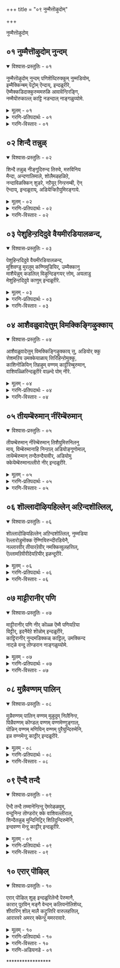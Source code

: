 +++
title = "०९ नुम्मैत्तॊऴुदोम्"

+++

नुम्मैत्तॊऴुदोम्


## ०१ नुम्मैत्तॊऴुदोम् नुन्दम्

<details open><summary>विश्वास-प्रस्तुतिः - ०१</summary>

नुम्मैत्तॊऴुदोम् नुन्दम् पणिशॆय्दिरुक्कूम् नुम्मडियोम्,  
इम्मैक्किन्बम् पॆट्रोम् ऎन्दाय्, इन्दळूरीरे,  
ऎम्मैक्कडिदाक्कुरुममरुळि आवावॆन्ऱिरङ्गि,  
नम्मैयॊरुकाल्ल् काट्टि नडन्दाल् नाङ्गळुय्योमे.
</details>

<details><summary>मूलम् - ०१</summary>

नुम्मैत्तॊऴुदोम् नुन्दम् पणिशॆय्दिरुक्कूम् नुम्मडियोम्,  
इम्मैक्किन्बम् पॆट्रोम् ऎन्दाय्, इन्दळूरीरे,  
ऎम्मैक्कडिदाक्कुरुममरुळि आवावॆन्ऱिरङ्गि,  
नम्मैयॊरुकाल्ल् काट्टि नडन्दाल् नाङ्गळुय्योमे.
</details>

<details><summary>गरणि-प्रतिपदार्थः - ०१</summary>

नुम्मै = निन्नन्नु, तॊऴुदोम् = पूजिसिदॆवु, नुम् तम् = निन्न, पणि शॆय्दु = सेवॆमाडिकॊण्डु, इरुक्कूम् = इरुव, नुम् अडियोम् = निन्न दासरु \(पाद सेवकरु\), इमैक्कु = ई जन्मदल्लि, इन् बम् = आनन्दवन्नु, पॆट्रोम् = पडॆदिद्देवॆ, ऎन्दाय् = आनन्दवन्नु, पॆट्रोम् = पडॆदिद्देवॆ, ऎन्दाय् = नम्म स्वामिये, इन्दळूरीरे = तिरुविन्दळूरीनल्लि नॆलसिरुववने, ऎम्मै = नम्मन्नु, कडिदु आ = बेगनॆ, करुमम् = सेवॆयकार्यवन्नु, अरुळि = कृपॆमाडि, आ ऎन्ऱु = अय्यो, अय्यो ऎन्दु, इरङ्गि = करुणिसि, नम्मै = नमगॆ, ऒरु काल् = ऒन्दु सल, काट्टि = काणिसिकॊण्डु, नडन्दाल् = सुळिदाडिदरॆ, नाङ्गळ् = नावु, उय्योमे = अभ्युदयगॊळ्ळुवॆवल्ल. 
</details>

<details><summary>गरणि-विस्तारः - ०१</summary>

निन्नन्नु \(निम्मन्नु\) पूजिसिदॆवु. निन्न \(निम्म\) सेवॆ माडिकॊण्डिरुव निन्न \(निम्म\) दासर पाद सेवकरु नावु. ई जन्मदल्लि आनन्दवन्नु पडॆदिद्देवॆ. नम्म स्वामिये, तिरुविन्दळूरिनल्लि नॆलसिरुववने, अय्यो अय्यो ऎन्दु नम्मन्नु करुणिसि, बेगनॆ नमगॆ सेवाकार्यवन्नु कृपॆमाडि, नमगॆ ऒन्दु सल काणिसिकॊण्डु सुळिदाडिदरॆ, नावु ऊर्जितगॊळ्ळुवॆवल्ल\! 

ई तिरुमॊऴियल्लि आळ्वाररु तिरुवन्दळूरु क्षेत्रदल्लि नॆलसिरुव भगवन्तनन्नु कुरितु हाडुत्तारॆ. अवरु अर्चामूर्तिय मुन्दॆ निन्तु अङ्गलाचि बेडुत्तारॆ. स्वामी, नावु निन्न पादसेवकरु. निन्न सेवाकार्यदल्लिये तॊडगिरुववरु. निन्नन्नु नावु पूजिसिद्दर परिणामवागि नमगॆ ई जन्मदल्लि आनन्दवु लभिसिदॆ. इदरिन्द नम्म मनस्सिगॆ शान्तियिल्ल. नमगॆ हुट्टु-सावुगळिवॆ. अवुगळिन्द दुःखसङ्कटगळिवॆ. तॊळलाटविदॆ. ई पुनर्जन्मद काटदिन्द नावु हेगादरू तप्पिसिकॊळ्ळलेबेकु. आद्दरिन्दले, नावु निन्नन्नु आश्रयिसिद्देवॆ. स्वामी, तिरुविन्दळूरिनल्लि नॆलसिरुववने, ई नम्म सङ्कटवन्नरितु नम्मल्लि कनिकरिसु. निन्न निजवाद रूपवन्नु ऒन्दु सल नमगॆ तोरिसु. नम्म कण्णमुन्दॆ स्वल्प सुळिदाडु. पुनर्जन्मवन्नुदाटुव हागॆ नमगॆ यावुदादरॊन्दु सेवाकार्यवन्नु कृपॆनीडु. अदन्ने हिडिदु, सेवॆ माडुत्ता, नम्म जन्मवन्नु सार्थकगॊळिसिकॊळ्ळुत्तेवॆ.
</details>


## ०२ शिन्दै तन्नुळ्

<details open><summary>विश्वास-प्रस्तुतिः - ०२</summary>

शिन्दै तन्नुळ् नीङ्गूदिरुन्द तिरुवे, मरुविनिय  
मैन्दा, अन्दणालिमाले, शोलैमऴहळिऱे,  
नन्दाविळक्किन् शुडरे, नऱैयूर् निन्ऱनम्बी, ऎन्  
ऎन्दाय्, इन्दळूराय्, अडियेऱ्किऱैयुमिरङ्गाये.
</details>

<details><summary>मूलम् - ०२</summary>

शिन्दै तन्नुळ् नीङ्गूदिरुन्द तिरुवे, मरुविनिय  
मैन्दा, अन्दणालिमाले, शोलैमऴहळिऱे,  
नन्दाविळक्किन् शुडरे, नऱैयूर् निन्ऱनम्बी, ऎन्  
ऎन्दाय्, इन्दळूराय्, अडियेऱ्किऱैयुमिरङ्गाये.
</details>

<details><summary>गरणि-प्रतिपदार्थः - ०२</summary>

शिन्दै तन्नुळ् = चिन्तनॆयल्लि, नीङ्गादु इरुन्द = अगलदॆ इरुव, तिरुवे = सम्पत्ते, मरुव = अनुभविसुवुदक्कॆ, इनिय = मधुरवाद \(रुचिकरवाद\), मैन्दा = नित्ययौवन सुन्दरने, अम् = अन्दवाद, तण् = तम्पाद, आलि = तिरुवालिनगरद, माले = सर्वेश्वरने, शोलै = तोपुगळल्लि, मऴ = बॆळॆद, कळिऱे = सलगने, नन्दा विळक्किन् = नन्दादीपद, शुडरे = ज्योतिये, नऱैयूर् = नन्दादीपद, शुडरे = ज्योतिये, नऱैयूर् निन्ऱ = तिरुनरैयूरिनल्लिरुव, नम्बी = परिपूर्णने, ऎन् ऎन् दाय् = नन्न स्वामिये, इन्दळुराय् = तिरुविन्दळुरिनल्लि नॆलसिरुववने, अडियेऱ् कु = पादसेवकनिगॆ, इऱैयुम् = स्वल्पवादरू, इरङ्गूये = कृपॆदोरलारॆया? 
</details>

<details><summary>गरणि-विस्तारः - ०२</summary>

चिन्तनॆयल्लि अगलदॆ इरुव सम्पत्ते, अनुभविसुवुदक्कॆ अन्दवाद तम्पाद तिरुवालिनगरद सर्वेश्वरने, तोपुगळल्लि बॆळॆद सलगने, नन्दादीपद ज्योतिये, तिरुनरैयूरिनल्लिरुव परिपूर्णने, तिरुविन्दळूरिनल्लि नॆलसिरुववने, नन्न स्वामिये, पादसेवकनिगॆ स्वल्पवादरू कृपॆदोरलारॆया? 

आळ्वाररु अङ्गलाचि बेडुत्तारॆ- स्वामी, नीने ननगॆ सर्वसम्पत्तु. मनुष्यनु तन्न सम्पत्तन्नु कुरितु यावागलू चिन्तिसुत्तिरुव हागॆ, नीनु नन्न चिन्तनॆयल्लि ऎडॆबिडदॆ तुम्बिकॊण्डिद्दी. नन्न अन्तरङ्गदिन्दलागलि, नन्न योचनॆयिन्दलागलि, नीनु क्षणकालवू नन्नन्नगलि बेरॆयागुवुदिल्ल. हीगॆ नन्नल्लिये इरुव निन्नन्नु कुरितु चिन्तिसुवुदागलि, मातिनिन्द हेळुवुदागलि, हॊगळिहाडुवुदागलि ननगॆ बहळ इनिदादद्दु. नीनु सर्वेश्वरनु. सर्वस्वतन्त्रनु. परिपूर्णनु. कृपामयनु. ऎन्दॆन्दिगू नन्ददे इरुव ज्योतिस्वरूपनु. तिरुवालिनगरदल्लि, तिरुनरैयूरिनल्लि, तिरुविन्दळूरिनल्लि, इन्नू इतर ऎल्ला क्षेत्रगळल्लि नॆलसि, भक्तरन्नु अनुग्रहिसुव स्वामिये नीनु. ई दीननाद पादसेवकन मेलॆ स्वल्पवादरू कृपॆदोरॆया?
</details>


## ०३ पेशुहिन्ऱदिदुवे वैयमीरडियालळन्द,

<details open><summary>विश्वास-प्रस्तुतिः - ०३</summary>

पेशुहिन्ऱदिदुवे वैयमीरडियालळन्द,  
मूशिवण्डु मुरलुम् कण्णिमुडियिर्, उम्मैक्कानु  
माशैयॆन्नुम् कडलिल् विऴुन्दिङ्गयर् त्तोम्, अयलाडु  
मेशुहिन्ऱदिदुवे काणुम् इन्दळूरीरे.
</details>

<details><summary>मूलम् - ०३</summary>

पेशुहिन्ऱदिदुवे वैयमीरडियालळन्द,  
मूशिवण्डु मुरलुम् कण्णिमुडियिर्, उम्मैक्कानु  
माशैयॆन्नुम् कडलिल् विऴुन्दिङ्गयर् त्तोम्, अयलाडु  
मेशुहिन्ऱदिदुवे काणुम् इन्दळूरीरे.
</details>

<details><summary>गरणि-प्रतिपदार्थः - ०३</summary>

पेशुहिन्ऱदु = मातनाडिकॊळ्ळुत्तिरुवुदु \(हेळुत्तिरुवुदु\), इदुवे = इदेये, वैयम् = लोकगळन्नु ईर् अडियाल् = ऎरडे हॆज्जॆगळिन्द, अळन्द = अळॆदुकॊण्डवनाद, मूशी = ऒत्तागि कूडिकॊण्डु परिमळवन्नु मूसुत्ता, वण्डु = दुम्बिगळु, मुरलुम् = झेङ्करिसुव, कण्णि = हूविन हारवन्नु, मुडियीर् = तलॆयल्लि धरिसिरुववरे, उम्मै = निम्मन्नु, काणुम् = कण्ण तुम्ब नोडबेकॆम्ब, आशै ऎन्नुम् = आशॆ ऎम्ब, कडलिल् = कडलिनल्लि, विऴुन्दु = बिद्दु, इङ्गु = इल्लि, अयर् त्तोम् = अरिवु कॆट्टॆवु, अयलारुम् = इतररू, एशुहिन्ऱदु= हास्यमाडुत्तिरुवुदू, इदुवे काणुम् = ई विषयवन्ने, नोडिरि, \(तिळियिरि\), इन्दळूरीरे = तिरुविन्दळूरिनल्लि नॆलसिरुव स्वामिये. 
</details>

<details><summary>गरणि-विस्तारः - ०३</summary>

मातनाडिकॊळ्ळुतिरुवुदु इदन्ने – लोकगळन्नु ऎरडे हॆज्जॆगळिन्द अळॆदुकॊण्डवनाद, ऒत्तागि कूडिकॊण्डु परिमळवन्नु मूसुत्ता दुम्बिगळु झेङ्करिसुव हूविन हारवन्नु तलॆयल्लि धरिसिरुववरे, निम्मन्नु कण्णु तुम्ब नोडबेकॆम्ब आशॆ ऎम्ब कडलिनल्लि बिद्दु, इल्लि, अरिवु कॆट्टॆवु. इतररू हास्यमाडुत्तिरुवुदू ईविषयवन्ने काणिरि, तिरुविन्दळूरिनल्लि नॆलसिरुव स्वामिये. 

जगत्तिन जन ऎरडु बगॆ- आळ्वाररन्थवनु ऒन्दु बगॆयवरु. भगवन्तनन्नु नम्बि, आश्रयिसि, अवन कृपॆगागिये सदा अवनन्नु कुरितु चिन्तिसुत्ता, स्तुतिसुत्ता, पूजिसुत्ता इरुववरु अवरु. अवर नडतॆ इतररिगॆ विचित्रवॆन्दु तोरि बरुत्तदॆ. भक्तिभावनॆयल्लिये मुळुगि तेलुववराद्दरिन्द ऒन्दु विधदल्लि अवरु उन्मत्तरिद्दन्तॆये. इन्थ जनरन्नु कण्डु, कैतट्टि नगुवुदु, आनन्दिसुवुदु इन्नॊन्दु बगॆय जनर स्वभाव. ई जनक्कॆ भगवन्तनागलि, भक्तिभाववागलि बेड. प्रपञ्चद क्षणिक सुखक्कागिये श्रमिसुववरु इवरु. पाशुरदल्लि आळ्वाररु ई ऎरडु बगॆय जनरन्नु सूचिसिद्दारॆ. 

आळ्वाररु भगवन्तनल्लि अङ्गलाचि बेडुत्तारॆ. स्वामी, दुम्बिगळु मुसुरुत्ता मूसुत्ता इरुव विलक्षणवाद परिमळदिन्द तुम्बिद हूगळ मालॆयन्नु तलॆयल्लि धरिसिरुववने, नानु हेळिकॊळ्ळुत्ता इरुवुदन्नु केळु- ’ऎरडे हॆज्जॆगळिन्द ऎल्ला लोकगळन्नू अळॆदुकॊण्डवने, अद्भुतकारियाद त्रिविक्रमने, निन्नन्नु कण्णु तुम्बनोडबेकॆम्ब आशॆय कडलल्लि सिक्किबिद्दिद्देनॆ. दिक्कुकाणदॆ, भयपट्टु, बुद्धिकॆट्टिद्देनॆ. नन्न मातन्नू नन्न नडतॆयन्नू कण्ड इतररू सह नानु बुद्धि कॆट्टवनॆम्बुदन्ने मेलिन्द मेलॆ हेळुत्ता नन्नन्नु परिहास्यमाडुत्तारॆ. स्वामी, तिरुविन्दळूरिनल्लि नॆलसिरुववने, ननगॆ कृपॆदोरॆया? नन्न आशॆयन्नु पूर्णगॊळिसॆया?
</details>


## ०४ आशैवळुवादेत्तुम् विमक्किङ्गिऴुक्काय्

<details open><summary>विश्वास-प्रस्तुतिः - ०४</summary>

आशैवळुवादेत्तुम् विमक्किङ्गिऴुक्काय् त्तु, अडियोर् क्कु  
त्तेशमऱिय उमक्केयाळाय् त्तिरिहिन्ऱोमुक्कु,   
काशिनॊळियिन् तिहऴुम् वण्णम् काट्टीरॆम्बुरुमान्,  
वाशिवळ्ळिरिन्दळूरीरे वाऴ्न्दे पोम् नीरे.
</details>

<details><summary>मूलम् - ०४</summary>

आशैवळुवादेत्तुम् विमक्किङ्गिऴुक्काय् त्तु, अडियोर् क्कु  
त्तेशमऱिय उमक्केयाळाय् त्तिरिहिन्ऱोमुक्कु,   
काशिनॊळियिन् तिहऴुम् वण्णम् काट्टीरॆम्बुरुमान्,  
वाशिवळ्ळिरिन्दळूरीरे वाऴ्न्दे पोम् नीरे.
</details>

<details><summary>गरणि-प्रतिपदार्थः - ०४</summary>

आशै= आसक्तियन्नु, वळुवादे = तग्गिसिकॊळ्ळदॆ, एत्तुम् = स्तुतिसुव, ऎमक्कु = नमगॆ, इङ्गु = इल्लिये , इऴुक्कु = निन्दॆयु, आय् त्तु = उण्टायितु, अडियोर् क्कु = पादसेवकरिगॆ, तेशम् = देशवॆल्ला, अऱिय = अरियुवन्तॆ, उमक्के = निमगेये, आळाय् = आळागि, तिरिहिन्ऱोमुक्कु = तिरुगाडुत्तिरुव नमगॆ, काशिन् = कासिन, ऒळियिन् = प्रकाशक्किन्तलू, तिहऴुम् = हॊळॆयुव, वण्णम् = देहकान्तियन्नु, काट्टीर् = तोरिसिरि, ऎम्बॆरुमान् = स्वामिये, वाशि = तारतम्यवन्नु, वल्लीर् = बल्लिरि, इन्दळु रीर् = तिरुविन्दळूरिनल्लि नॆलसिरुववरे, वाऴ्न्दु पोम् = बाळिकॊण्डु होगि, नीरे = नीवे. 
</details>

<details><summary>गरणि-विस्तारः - ०४</summary>

आसक्तियन्नु तग्गिसिकॊळ्ळदॆ स्तुतिसुव नमगॆ इल्लिये निन्दॆयुण्टायितु. पादसेवकरागि देशवॆल्ला अरियुवन्तॆ निमगेये आळागि तिरुगाडुत्तिरुव नाम्गॆ कासिन प्रकाशक्किन्तलू हॊळॆयुव देहकान्तियन्नु तोरिसिरि. स्वामिये, तारतम्यवन्नु बल्लिरि. तिरुविन्दळूरिनल्लि नॆलसिरुववरे नीवे बाळिकॊण्डु होगि. 

आळ्वाररु भगवन्तनल्लि अङ्गलाचि बेडुत्तारॆ. स्वामी, निम्मन्ने नावु ऎडॆबिडदॆ स्तुतिसुत्तेवॆ. निम्म विषयदल्लि नावु आसक्तियन्नु कडमॆमाडिकॊण्डिल्ल. अदक्कॆ नमगॆ इल्लि बन्दिरुव फलवेनु गॊत्ते? नावु जनरल्लि बुद्धिकॆट्टवरु ऎन्दु मात्रवे\! निम्म पादसेवकरु नावु. देशवॆल्ल अरितुकॊळ्ळुवन्तॆ नावु निमगॆ आळागि, निम्मन्ने नम्बि, तिरुगाडुत्तलिद्देवॆ. नमगॆ कासिन हॊळपन्नु कण्डु हर्शिसलु आशॆयिल्ल. निम्मन्नु अनन्यवागि आश्रयिसिरुव नमगॆ अपरूपवाद दिव्यतेजस्सिनिन्द हॊळॆयुव निम्म देहकान्तियन्नू, निम्म देहसौन्दर्यवन्नू नीवु कृपॆमाडि तोरिसि. स्वामी, तमगॆ तारतम्य गॊत्तु. नावु तम्म ऎणिकॆयल्लि याव मट्टक्कॆ बरुत्तेवॆम्बुदु तमगॆ वेद्यवे. आद्दरिन्द, तिरुविन्दळूरिनल्लि नॆलसिरुव नम्म स्वामिये, नीवे कृपॆमाडिकॊट्टिरुव ई देहदल्लि नीवे इद्दुकॊण्डु, नीवे बाळिकॊण्डु बरबेकॆम्बुदे नम्म विनम्र प्रार्थनॆ. 

“नानल्ल, नन्नदॆम्बुदिल्ल. ऎल्लवू निन्नदे. नीने अदरल्लिद्दुकॊण्डु नीने अदर भारवन्नु वहिसि, नीने हेगॆ बेकॆन्दरॆ हागॆ. अदन्नु नडॆसिको. अदर आगु होगुगळॆल्लवू निन्नदे, निनगे सेरिद्दु” – ई परियल्लि सङ्ग्रहवागि हेळिरुव पाशुरद कडॆय भाग शरणागति तत्त्वद भरसमर्पणवॆम्ब ऒन्दंश. आळ्वाररु अदन्नु सङ्ग्रहवागियादरू, बहळ स्पष्टवागि हेळिद्दारॆ.
</details>


## ०५ तीयम्बॆरुमान् नीरॆम्बॆरुमान्

<details open><summary>विश्वास-प्रस्तुतिः - ०५</summary>

तीयम्बॆरुमान् नीरॆम्बॆरुमान् तिशैयुमिरुनिलनु  
माय्, विम्बॆरुमानाहि निन्ऱाल् अडियोङ्गूणोमाल्,  
तायॆम्बॆरुमान् तन्दैतन्दैयावीर्, अडियोमु  
क्केयॆम्बॆरुमानल्लीरो नीर् इन्दळूरीरे.
</details>

<details><summary>मूलम् - ०५</summary>

तीयम्बॆरुमान् नीरॆम्बॆरुमान् तिशैयुमिरुनिलनु  
माय्, विम्बॆरुमानाहि निन्ऱाल् अडियोङ्गूणोमाल्,  
तायॆम्बॆरुमान् तन्दैतन्दैयावीर्, अडियोमु  
क्केयॆम्बॆरुमानल्लीरो नीर् इन्दळूरीरे.
</details>

<details><summary>गरणि-प्रतिपदार्थः - ०५</summary>

ती ऎम्बॆरुमान् = तेजस् स्वरूपनागिरुव देवरागि, नीर् ऎम्बॆरुमान् = जलस्वरूपनागिरुव देवरागि, तिशैयुम् = दिक्कुगळू,इरुनिअनुम् = विशालवाद भूमियू, आय् = आगि, ऎम्बॆरुमानाहि निन्ऱाल् = देवरागि निन्तरू सह, अडियोम् = पादसेवकराद नावु, काणोम् = काणलारॆवु, आल् = अय्यो, ताय् = तायियागियू, ऎम्बॆरुमान् = सर्वेश्वरनागियू, तन्दै तन्दै = तन्दॆय तन्दॆयागियू, आवीर् = अगिरुववरे, अडियोमुक्के = पादसेवकरिगे, ऎम्बॆरुमान् = स्वामियु, अल्लीरो = अल्लवे, नीर् = नीवु, इन्दळूरीरे = तिरुविन्दळूरिनल्लि नॆलसिरुववरे\! 
</details>

<details><summary>गरणि-विस्तारः - ०५</summary>

तेजस् स्वरूपनाद स्वामियागि, जलस्वरूपनाद देवरागि, दिक्कुगळागि, विशालवाद भूमियू आगि, सर्वेश्वरने आगि निन्तरू सह, पादसेवकराद नावु काणलारॆवु, अय्यो, तायागियू, सर्वेश्वरनागियू, तन्दॆय तन्दॆयागियू आगिरुविरि\(आगुविरि\), पादसेवकरिगॆ नीवु स्वामिये अल्लवे तिरुविळन्दूरिनल्लि नॆलसिरुववरे. 

नीरु, नॆल, बानु, बॆङ्कि, गाळिगळाद पञ्चभूतगळागियू, हत्तु दिक्कुगळागियू, विशालवाद भूमियागियू, तायियागि, तन्दॆयागि, तातनागि, हीगॆये, सृष्टिय ऎल्ला स्वरूपगळु आगि, नीवे नम्मॆदुररल्लि बन्दु निन्तरू सह, नमगॆ अदरल्लि तृप्तियुण्टादीते? तिरुविळन्दूरिनल्लि नॆलसिरुव अर्चावतारियाद सर्वेश्वरने, नीवु अर्चावतारियागिये नमगॆ साक्षात्करिसबेकॆन्दु बेडुत्तेनॆ. पादसेवकराद नमगॆल्ल बहळ प्रियवाद भगवत्स्वरूपवॆन्दरॆ अदे अल्लवे? – हीगॆ आळ्वाररु, अङ्गलाचि बेडुत्तारॆ. 

भगवन्तनु तन्न विविध व्यापारगळिगागि बेरॆबेरॆ रूपगळल्लि तोरिकॊळ्ळुत्तानॆ. अमररिगू नित्यमुक्तरिगू स्वामियु परवासुदेवनागि परमपददल्लि नॆलसिरुवनु. ब्रह्मादॆदेवतॆगळ कूगिगॆ ओ कॊडुवुदक्कागि स्वामियु व्यूहावतारियागिरुत्तानॆ. धर्मसंस्थापनॆगागि, भूभारवन्निळिसुवुदक्कागि, दुष्टशिक्षणक्कागि, शिष्टरक्षणॆगागि स्वामियु श्रीराम, श्रीकृष्ण मुन्ताद विभवावतारियागिरुत्तानॆ. भक्तरिगॆल्ल, अवर सेवॆगॆ अनुकूलिसुवन्तॆ स्वामियु अर्चावतारियागिये जगत्तिनल्लि कङ्गॊळिसुत्तानॆ. आद्दरिन्द, भगवन्तन अर्चावतारद हिरिमॆ ऎष्टु महत्वद्दु\!
</details>


## ०६ शॊल्लादॊऴियहिल्लेन् अऱिन्दशॊल्लिल्,

<details open><summary>विश्वास-प्रस्तुतिः - ०६</summary>

शॊल्लादॊऴियहिल्लेन् अऱिन्दशॊल्लिल्, नुम्मडिया  
रॆल्लारोडुमॊक्क ऎण्णियिरुन्दीरडियेनै,  
नल्लारवीर् तीयारऱॆवीर् नमक्किव्वुलहत्तिल्,  
ऎल्लामऱिवीरीदेयऱियीर् इळन्दूरीरे.
</details>

<details><summary>मूलम् - ०६</summary>

शॊल्लादॊऴियहिल्लेन् अऱिन्दशॊल्लिल्, नुम्मडिया  
रॆल्लारोडुमॊक्क ऎण्णियिरुन्दीरडियेनै,  
नल्लारवीर् तीयारऱॆवीर् नमक्किव्वुलहत्तिल्,  
ऎल्लामऱिवीरीदेयऱियीर् इळन्दूरीरे.
</details>

<details><summary>गरणि-प्रतिपदार्थः - ०६</summary>

शॊल्लादु = हेळदॆ, ऒऴिय हिल्लेन् = इरलारॆनु, अऱिन्द = अरितुकॊण्डिरुवुदन्नु, शॊल्लिल् = हेळुवुदादरॆ, नुम् = निम्म, अडियार् ऎल्लारोडुम् = पादसेवकरॆल्लरॊडनॆयू, ऒक्क = समनागि, ऎण्णि इरुन्दीर् अडियेनै = ई दासनन्नू \(नन्नन्नू\) भाविसिकॊण्डिद्दीरि, नल्लार् अऱिवीर् = ऒळ्ळॆयवरन्नू अरितिद्दीरि, तीयार् अऱिवीर् = कॆट्टवरन्नू अरितिद्दीरि, नमक्कू = नमगॆ, इउलहत्तिल् = ई लोकदल्लि, ऎल्लाम् = ऎल्लवन्नू, अऱिवीर् = तिळिदवराद नीवु, ईदॆ = इदन्ने, अऱियीर् = तिळियिरि \(तिळिसिरि\), इन्दळूरीरे = तिरुविन्दळूरिनल्लि नॆलसिरुववरे\! 
</details>

<details><summary>गरणि-विस्तारः - ०६</summary>

हेळदॆ इरलारॆनु. अरितुकॊण्डिरुवुदन्नु हेळुवुदादरॆ, निम्म पादसेवकरॆल्लरॊडनॆयू समनागि ई दासनन्नू भाविसिकॊण्डिद्दीरि. नीवु ऒळ्ळॆयवरन्नू अरितिद्दीरि, कॆट्टवरन्नू अरितिद्दीरि. तिरुविन्दळूरिनल्लि नॆलसिरुव स्वामिये, ई लोकदल्लि ऎल्लवन्नू अरितिरुववराद नीवु ननगॆ ई विषयवन्ने तिळियहेळिरि.
</details>


## ०७ माट्टीरानीर् पणि

<details open><summary>विश्वास-प्रस्तुतिः - ०७</summary>

माट्टीरानीर् पणि नीर् कॊळ्ळ ऎम्मै पणियऱिया  
विट्टीर्, इदनैवेऱे शॊन्नोम् इन्दळूरीरे,  
काट्टिरानीर् नुन्दमडिक्कळ् काट्टिल्, उमक्किन्द  
नाट्ळे वन्दु तॊण्डरान नाङ्गळुय्योमे.
</details>

<details><summary>मूलम् - ०७</summary>

माट्टीरानीर् पणि नीर् कॊळ्ळ ऎम्मै पणियऱिया  
विट्टीर्, इदनैवेऱे शॊन्नोम् इन्दळूरीरे,  
काट्टिरानीर् नुन्दमडिक्कळ् काट्टिल्, उमक्किन्द  
नाट्ळे वन्दु तॊण्डरान नाङ्गळुय्योमे.
</details>

<details><summary>गरणि-प्रतिपदार्थः - ०७</summary>

नीर् = नीवु, पणिकॊळ्ळ = \(नम्म\) = \(नम्म\) सेवॆयन्नु स्वीकरिसलु, माट्टीर् आनीर् = बेडवॆन्दिरि. \(बेडवादवरादिरि\), ऎम्मै = नमगॆ, पणि = सेवॆयॆम्बुदन्नु, अऱिया विट्टिल् = तिळिसिकॊडलिल्ल \(अरितुकॊळ्ळदन्तॆ माडिदिरि\), इदनै = ई विषयवन्ने, वेऱे शॊन्नोम् = बेरॆ रीतियल्लि हेळिद्देवॆ, इन्दळूरीरे = तिरुविन्दळूरिनल्लि नॆलसिरुव स्वामिये, काट्टीर् आनीर् = \(नीवु\) तोरिसदन्तॆ आदिरि \(तोरिसलिल्ल\), नुम् तम् = निम्म, अडिक्कळ् = पाडगळन्नु, काट्टिल् = तोरिदिरादरॆ, उमक्कु = निमगॆ, इन्द नाट्टे = ई नाडिनल्ले, वन्दु = बन्दु \(इद्दु\), तॊण्डर् आन = पादसेवकराद \(भक्तराड\), नाङ्गूळ् = नावु, उय्योमे = अभ्युदयगॊळ्ळुवॆवल्लवे\!
</details>

<details><summary>गरणि-विस्तारः - ०७</summary>

नीवु नम्म सेवॆयन्नु स्वीकरिसदादिरि. नमगॆ सेवॆयॆम्बुदन्नु तिळिसिकॊडलिल्ल. ई विषयवन्ने नावु बेरॆ मातुगळिन्द हेळिद्देवॆ. तिरुविन्दळूरिनल्लि नॆलसिरुव स्वामिये, नीवु नमगॆ काणदादिरि. \(निम्म पादगळन्नु तोरिसदादिरि\). निम्मडिगळन्नु तोरिदिरादरॆ, निमगॆ ई नाडिनल्ले बन्दु इद्दुकॊण्डु \(सेवॆमाडुत्ता\) भक्तराद नावु अभ्युदयगॊळ्ळुवॆवल्लवे\! 

भगवन्तनल्लि आळ्वाररु अङ्गलाचि बेडुत्तारॆ- स्वामी, तिरुविन्दळूरिनल्लि नॆलसिरुव सर्वेश्वरने, नीवु सर्वशक्तरु. नमगॆ ज्ञानवन्नित्तिद्दीरि. आदरॆ, सेवॆ ऎम्बुदेनु ऎम्बुदन्ने तिळिसिकॊडलिल्ल. नावु माडुवसेवॆयन्नु नीवु स्वीकरिसलिल्ल. नम्म मेलॆ इष्टु निर्दयवेकॆ? नावॆष्टु बगयल्लि अङ्गलाचिदरू, नीवु निम्म निजस्वरूपवन्नु तोरलिल्ल. नमगॆ प्रत्यक्षरागलिल्ल. निम्म पादगळन्नू तोरलिल्ल. निम्मडिगळन्नु तोरिदिरादरॆ, नावु ई नाडिनल्ले इद्दुकॊण्डु, निम्म पादसेवॆयल्लि तॊडगुत्तेवॆ. इदरिन्द भक्तराड नावु उज्जीवनगॊळ्ळुत्तेवॆ. स्वामी, नमगॆ कृपॆदोरि. 

भगवन्तनिगॆ याव बगॆयल्लि सेवॆ सल्लिसिदरू, अदु हृत्पूर्वकवागि निष्कल्मषवागि नडॆयितॆन्दरॆ, अदन्नु भगवन्तनु ऒप्पुवनु. स्वीकरिसुवनु. आदरॆ, भगवन्तन तिरुवडिगळन्नु दृढवागि आश्रयिसि, सेवॆ माडुवुदरिन्दले, मनुष्यनु उज्जीवनगॊण्डु, भगवन्तनन्नु सेरि अवन नित्यसेवॆयल्लिये बाळुत्तानॆ ऎम्बुदन्नु इल्लि हेळलागिदॆ.
</details>


## ०८ मुन्नैवण्णम् पालिन्

<details open><summary>विश्वास-प्रस्तुतिः - ०८</summary>

मुन्नैवण्णम् पालिन् वण्णम् मुऴुदुम् निलैनिन्ऱ,  
पिन्नैवण्णम् कॊण्डल् वण्णम् वण्णमॆण्णुङ्गाल्,  
पॊन्निन् वण्णम् मणियिन् वण्णम् पुरैयुन्दिरुमेनि,  
इन्न वण्नमॆन्ऱु काट्टीर् इन्दळूरीरे.
</details>

<details><summary>मूलम् - ०८</summary>

मुन्नैवण्णम् पालिन् वण्णम् मुऴुदुम् निलैनिन्ऱ,  
पिन्नैवण्णम् कॊण्डल् वण्णम् वण्णमॆण्णुङ्गाल्,  
पॊन्निन् वण्णम् मणियिन् वण्णम् पुरैयुन्दिरुमेनि,  
इन्न वण्नमॆन्ऱु काट्टीर् इन्दळूरीरे.
</details>

<details><summary>गरणि-प्रतिपदार्थः - ०८</summary>

मुन्नैवण्णम् = मॊदलिन बण्ण, पालिन् वण्णम् = हालिन बण्ण, मुऴुदुम् = यावागलू पूर्तियागि, निलैनिन्ऱ = स्थिरवागिरुव, पिन्नैवण्णम् = कडॆयबण्न, कॊण्डल् वण्णम् = मेघद बण्ण, वण्णम् = बण्णवन्नु, ऎण्णुङ्गाल् = योचिसबहुदादरॆ, पॊन्निन् वण्णम् = चिन्नद बण्ण, मणियिन् वण्णम् = नीलमणीय बण्न, पुरैयुम् = हॊन्दिकॊळ्ळबहुदाद, तिरुमेनि = पवित्रवाद देहवु, इन्नवण्णम् = इन्थ बण्णवे, ऎन्ऱु = ऎन्दु, काट्टीर् = तोरिसिकॊडि, इन्दळूरीरे = तिरुविन्दळूरिनल्लि नॆलसिरुव स्वामिये. 
</details>

<details><summary>गरणि-विस्तारः - ०८</summary>

तिरुविन्दळूरिनल्लि नॆलसिरुव सर्वेश्वरने, निम्म पवित्र देहद बण्णवन्नु योचिसि हेळबहुदादरॆ, मॊट्ट मॊदलिन बण्ण हालिन बण्ण. यावागलू पूर्तियागि स्थिरवागिरुव कडॆय बण्ण मेघद बण्ण. नीवु हॊन्दिकॊळ्लबहुदाद इतर बण्णगळु चिन्नद बण्ण मत्तु नीलमणिय बण्ण. निम्म मैबण्ण इन्थाद्दे ऎन्दु तोरिसिकॊडि. 

आळ्वाररु भगवन्तनन्नु प्रार्थिसुत्तारॆ- स्वामी,निमगॆ बगॆबगॆय बण्णगळिवॆयॆन्दु शास्त्रादिगळु हेळुत्तवॆ. निम्म मॊट्टमॊदलनॆय बण्ण कृतयुगदल्लि नीवु शोभिसुवन्थाद्दु. अदु हालिनन्तॆ बिळुपागि स्वच्छवागि इरुव बण्ण. निम्मकडॆय शाश्वतवाद बण्ण नीवु कलियुगदल्लि शोभिसुवुदु. अदु कार्मुगिलिन बण्ण. नीवु हॊन्दबहुदाद इतर ऎरडु बण्णगळॆन्दरॆ हॊम्बण्ण मत्तु इन्द्रनीलमणिय बण्ण. अवुगळिन्द क्रमवागि नीवु त्रेतायुगदल्लू, द्वापरयुगदल्लू नीवु शोभिसुत्तीरि. ईग नीवु तिरुविन्दळूरिनल्लू इतर पवित्रक्षेत्रगळल्लू अर्चास्वरूपरागि मॆरॆयुविरि. निम्म ईगिन बण्णवु इन्थाद्दे ऎन्दु कृपॆमाडि तोरिसिकॊडुविरा?
</details>


## ०९ ऎन्दै तन्दै

<details open><summary>विश्वास-प्रस्तुतिः - ०९</summary>

ऎन्दै तन्दै तम्मानॆन्ऱिन्ऱु ऎमरेऴळवुम्,  
वन्दुनिन्ऱ तॊण्डरोर् क्के वाशिवल्लीराल्,  
शिन्दैतन्नुळ् मुन्दिनिट्रिर् शिऱिदुन्दिरुमेनि,  
इन्दवण्ण मॆन्ऱु काट्टीर् इन्दळूरीरे.
</details>

<details><summary>मूलम् - ०९</summary>

ऎन्दै तन्दै तम्मानॆन्ऱिन्ऱु ऎमरेऴळवुम्,  
वन्दुनिन्ऱ तॊण्डरोर् क्के वाशिवल्लीराल्,  
शिन्दैतन्नुळ् मुन्दिनिट्रिर् शिऱिदुन्दिरुमेनि,  
इन्दवण्ण मॆन्ऱु काट्टीर् इन्दळूरीरे.
</details>

<details><summary>गरणि-प्रतिपदार्थः - ०९</summary>

ऎन्दैतन्दै तम्मान् = नन्न तन्दॆ, अवर तन्दॆ, ऎन्ऱु ऎन्ऱु = ऎन्दु क्रमवागि, ऎमर् एऴ् अळवुम् = नम्म एळु तलॆमारिनल्लि, वन्दु निन् = \(सेवॆगागि\) बन्दु निन्तिरुव, तॊण्डरोर् क्के = पादसेवकरिगे, वाशिवल्लीर् = पक्षपातियागबल्लिरि, आल् = अय्यो, शिन्दैतन्नुळ् = नम्म चिन्तनॆयल्लिमुन्दि = ऎदुरागिये, निट्रिर् = निन्तिरुत्तीरि, शिऱिदुम् = स्वल्पवादरू, तिरुमेनि = निम्म मैयु, इन्द वण्णम् ऎन्ऱु = इन्थाद्दे बण्णवॆन्दु, काट्टीर् = तोरिसिकॊडिरि, इन्दळूरीरे = तिरुविन्दळूरल्लि नॆलसिरुव स्वामिये. 
</details>

<details><summary>गरणि-विस्तारः - ०९</summary>

नन्न तन्दॆ, अवर तन्दॆ, ऎन्दु क्रमवागि नम्म एळुतलॆमारिनल्लि निम्म सेवॆगागि बन्दु निन्तिरुव पादसेवकरिगे नीवु पक्षपातियागबल्लिरि, अय्यो नम्म चिन्तनॆयल्लि नम्मॆदुरागिये नीवु निन्तिरुविरि. निम्म मैबण्ण इन्थादॆन्दु स्वल्पवादरू तोरिसिकॊडि, तिरुविन्दळूरिन स्वामिये. 

आळ्वाररु भगवन्तनल्लि अङ्गलाचुत्तारॆ- स्वामी, नम्म तन्दॆ, तात, मुत्तात ऎम्बुदागि एळु तलॆमारुगळिन्दलू तमगॆ दास्यवन्नु नडॆसुत्तिरुव वंशदल्लि हुट्टिदवनु नानु. अवरॆल्लरिगू तावु पक्षपातियागि वर्तिसिद्दीरि. नन्न विषयदल्लि मात्रवे तावु अनुमानिसबहुदे? तक्कवनो अल्लवो ऎन्दु हिन्दु मुन्दु नोडबहुदे? अनुवंशीयवागिबन्दिरुव भगवद्दास्यवृत्तिगॆ नानु अर्हनल्लवे? नन्न योग्यतॆ अयोग्यतॆगळन्नु कुरितु योचिसुविरा? नन्नकण्णॆदुरिगॆ तोरिकॊळ्ळुवुदक्कॆ तमगॆ सन्देहवे? नन्न चिन्तनॆयल्लि मात्र तावु नन्न ऎदुरल्ले इरुविरल्ल\! नन्न मनस्सिनल्लि आनन्दवन्नुक्किसुविरल्ल\! मनस्सिगॆ कण्डद्दु कण्णिगू काणबेडावे? मनस्सिगॆ कण्ड रूपक्कू कण्ण मुन्दॆ काणुवरू पक्कू तारतम्यविदॆये? आद्दरिन्दले, स्वामी, अर्चास्वरूपियाद तम्म बण्णवेनॆम्बुदन्नु किञ्चित्तादरू ननगॆ तोरिसिकॊडि.

“वण्णम् – ऎम्बुदक्कॆ” बण्ण, सॊबगु, अलङ्कार, गुण, स्वभाव, कीर्ति, हॆसरु, रूप, क्रम, रीति” – ऎन्दु मुन्तागि अर्थ बरुत्तदॆ. भगवन्तनन्नु कुरितु बगॆबगॆयागि योचिसुत्तिरुव आळ्वारर मनदल्लि इवॆल्लवू बन्दिरबेकु मत्तु ऒन्दॊन्दर मूलकवू अनन्तर ऒट्टागियू कूडिसि भगवन्तनन्नु अरितुकॊळ्ळबेकॆन्दु अवरु यत्निसिरबेकॆन्निसुत्तदॆ. भगवन्तन अरिवादरू बरुवुदु हेगॆ?
</details>


## १० एरार् पॊऴिल्

<details open><summary>विश्वास-प्रस्तुतिः - १०</summary>

एरार् पॊऴिल् शूऴ् इन्दळूरिलॆन्दै पॆरुमानै,  
कारार् पुऱविन् मङ्गै वेन्दन् कलियनॊलिशॆय्द,  
शीरारिन् शॊल् मालै कट्रुत्तिरि वारुलहत्तिल्,  
आरारवरे अमरर् क्कॆन्ऱु ममररावारे.
</details>

<details><summary>मूलम् - १०</summary>

एरार् पॊऴिल् शूऴ् इन्दळूरिलॆन्दै पॆरुमानै,  
कारार् पुऱविन् मङ्गै वेन्दन् कलियनॊलिशॆय्द,  
शीरारिन् शॊल् मालै कट्रुत्तिरि वारुलहत्तिल्,  
आरारवरे अमरर् क्कॆन्ऱु ममररावारे.
</details>

<details><summary>गरणि-प्रतिपदार्थः - १०</summary>

एर् आर् = सॊबगु तुम्बिरुव, पॊऴिल् = तोपुगळिन्द, शूऴ् = सुत्तुवरिदिरुव, इन्दळू रिल् = तिरुविन्दळूरिनल्लि नॆलसिरुव, ऎन् दै = स्वामियाद, पॆरुमानै = भगवन्तनन्नु कुरितु, कार् आर् = मोडगळिन्द तुम्बिरुव, पुऱविन् = तोपुगळुळ्ल, मङ्गैवेन्दन् = तिरुमङ्गैजनर \(नाडिन\) ऒडॆयनाद, कलियन् = कलियनु, ऒलिशॆय्द = हाडि हेळिद, शीर् आर् = सम्पत्तुतुम्बिद, \(हिरिमॆयुळ्ळ\), इन् = मधुरवाद, शॊल् मालै = ई मातिन मालॆयन्नु \(पाशुरगळन्नु\), कट्रु = कलितु \(अभ्यासमाडि\), तिरिवार् = अलॆदाडुत्तिरुववरु, उलहत्तिल् = ई लोकदल्लि, आर् आर् = यारु यारु इद्दारो, अवरे = अवरॆल्लरू, ऎन्ऱुम् = यावागलू, अमरर् क्कु = अमररिगॆ, अमरर् = अमररु, आवारे = आगुववरे आगुत्तारॆ. 
</details>

<details><summary>गरणि-विस्तारः - १०</summary>

सॊबगु तुम्बिद तोपुगळिन्द सुत्तुवरिदिरुव इन्दळूरिनल्लि नॆलसिरुव स्वामियाद भगवन्तनन्नु कुरितु मोडगळिन्द तुम्बिरुव तोपुगळुळ्ळ तिरुमङ्गैनाडिन \(जनर\) ऒडॆयनाद कलियनु \(तिरुमङ्गै आळ्वाररु\) हाडि हेळिद हिरिमॆ तुम्बिद मधुरवाद मातुगळ ई मालॆयन्नु अभ्यासमाडि अलॆदाडुत्तिरुववरु ई लोकदल्लि यारु यारु इद्दारो अवरॆल्लरू सर्वकालदल्लू अमररिगॆ अमररे आगिरुत्तारॆ. 

“हिरिमॆ तुम्बिद मधुरवाद मातुगळ ई पाशुरमालॆ” – ऎन्दु ई तिरुमॊऴियन्नु आळ्वाररु वर्णिसिद्दारॆ. इदर विषयवॆल्ल भगवन्तनन्नु ऒलिसिकॊळ्ळुव प्रयत्नवे. 

आळ्वाररु भगवन्तनन्नु बेडुत्तारॆ- स्वामी, नीनु ऎन्दॆन्दिगू नन्दज्योतिस्वरूपनु. सर्वेश्वरनु. सर्वस्वतन्त्रनु. परिपूर्णनु. कृपामयनु. सर्वज्ञनु. सर्वशक्तनु. नावु हुट्टु-सावुगळ सङ्कटदल्लि सिक्किबिद्दु तॊळलुत्तिद्देवॆ. इदरिन्द नावु पारागबेकु. अदक्कागि निन्न तिरुवडिगळन्नु आश्रयिसिद्देवॆ. नीनु नम्म अन्तरङ्गदल्लिये, नम्मन्नु क्षणकालवू अगलदन्तॆ, नॆलसिद्दी. नावु निन्नन्ने नम्बि निन्नन्नु कुरितु चिन्तिसुत्त, निन्नन्नु पूजिसुत्ता, निन्नन्नु स्तुतिसुत्ता, निन्न दिव्य दर्शनक्कागि अलॆदाडुत्तिद्देवॆ. नम्म विचित्रवर्तनॆयन्नु काणुव इतररिगॆ नाउ बुद्धिकॆट्टवरागिद्देवॆ. नम्म विचित्रवर्तनॆयन्नु काणुव इतररिगॆ नावु बुद्धिकॆट्टवरागिद्देवॆ. अवरु नम्मन्नु हास्यमाडुत्तारॆ, निन्दिसुत्तारॆ. नमगॆ हॊन्निन हॊळपुबेड. निन्न देहकान्तिय विशिष्टवाद हॊळपु बेकु. नम्म ई देहवन्नु कॊट्टवनु नीनु. नीने अदन्नु अनुभविसिको. ऎल्लवु निनगॆ सेरिद्दु. 

स्वामी, सृष्टिय ऒन्दॊन्दु वस्तुवू नीने. अवुगळ अन्तर्यामियू नियामकनू नीने. निन्न सृष्टियन्नु नोडिदाग आगुव आनन्दक्किन्तलू निन्न देहकान्तिय अपरूपवाद सॊबगन्नु नोडुवुदरिन्द नमगॆ परमानन्दवुण्टागुवुदु. शास्त्रगळु निन्न बण्णवन्नु बगॆबगॆयागि वर्णिसिवॆ. निन्न निजवाद बण्णवेनॆम्बुदन्नु नमगॆ सकृत्तादरू तोरिसु. 

नम्मन्नु ऎल्लरन्तॆ काणबेड. एळु तलॆमारुगळिन्दलू नम्म वंशदवरु निन्न दास्यदल्लिये तॊडगिद्दवरु. आ वंशदवनाद नन्नन्नु कडॆगणिसबेड. नन्न मनदल्लि नीनु सदा काणिसिकॊळ्ळुत्तिरुवॆ. नन्न कण्णुगळिगू नीनु काणिसिको. नमगॆ निन्न दिव्यमङ्गळ स्वरूपवन्नु तोरिद स्थळदल्ले नाविद्दुकॊण्डु, निन्न सेवॆयल्लि तॊडगि, कृतार्थरागुत्तेवॆ. 

भगवन्तनन्नु ऒलिसिकॊळ्ळुव सुलभोपायवॊन्दन्नु मधुरवाद रीतियल्लि, तिळियाद सरळवाद मातुगळल्लि हेळिद्दारॆ. इदन्नु अनुसरिसि, भगवदनुग्रहक्कॆ पात्रनादवनु पुनर्जन्मविल्लदन्तॆ नित्यमुक्तनागुवनु. आळ्वाररु हेळुवन्तॆ अवनु “अमररल्लि अमरनागुवनु”. इदे ई तिरुमॊऴिय फलश्रुति. 

\*\*\*\*\*\*\*\*\*\*\*\*\*\*\*
</details>

<details><summary>गरणि-अडियनडे - ०१</summary>

नुम्मै, शिन्दै, पेशुहिन्ऱदु, आशै, ती, शॊल्लादु, माट्टीर्, मन्नै, ऎन्दै, एरार्, \(आय् च्चियर्\). 
</details>

\*\*\*\*\*\*\*\*\*\*\*\*\*\*\*\*\*